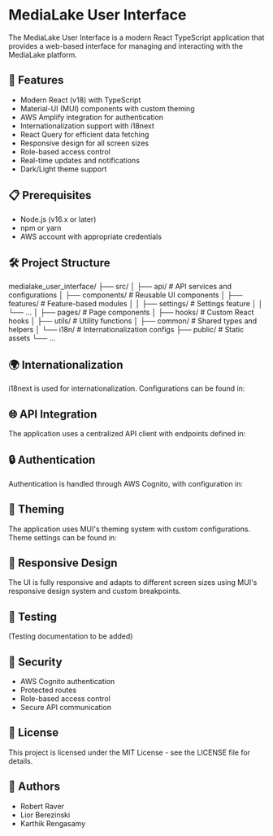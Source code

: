 # MediaLake User Interface

The MediaLake User Interface is a modern React TypeScript application that provides a web-based interface for managing and interacting with the MediaLake platform.

## 🚀 Features

- Modern React (v18) with TypeScript
- Material-UI (MUI) components with custom theming
- AWS Amplify integration for authentication
- Internationalization support with i18next
- React Query for efficient data fetching
- Responsive design for all screen sizes
- Role-based access control
- Real-time updates and notifications
- Dark/Light theme support

## 📋 Prerequisites

- Node.js (v16.x or later)
- npm or yarn
- AWS account with appropriate credentials

## 🛠️ Project Structure

medialake_user_interface/
├── src/
│ ├── api/ # API services and configurations
│ ├── components/ # Reusable UI components
│ ├── features/ # Feature-based modules
│ │ ├── settings/ # Settings feature
│ │ └── ...
│ ├── pages/ # Page components
│ ├── hooks/ # Custom React hooks
│ ├── utils/ # Utility functions
│ ├── common/ # Shared types and helpers
│ └── i18n/ # Internationalization configs
├── public/ # Static assets
└── ...

## 🌍 Internationalization

i18next is used for internationalization. Configurations can be found in:

## 🌐 API Integration

The application uses a centralized API client with endpoints defined in:

## 🔒 Authentication

Authentication is handled through AWS Cognito, with configuration in:

## 🎨 Theming

The application uses MUI's theming system with custom configurations. Theme settings can be found in:

## 📱 Responsive Design

The UI is fully responsive and adapts to different screen sizes using MUI's responsive design system and custom breakpoints.

## 🧪 Testing

(Testing documentation to be added)

## 🔐 Security

- AWS Cognito authentication
- Protected routes
- Role-based access control
- Secure API communication

## 📄 License

This project is licensed under the MIT License - see the LICENSE file for details.

## 👥 Authors

- Robert Raver
- Lior Berezinski
- Karthik Rengasamy
